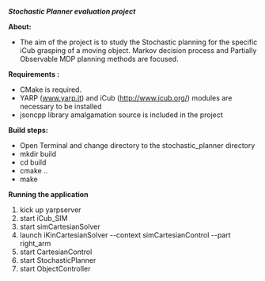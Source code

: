 ***Stochastic Planner evaluation project***

**About:**
* The aim of the project is to study the Stochastic planning for the specific iCub grasping
of a moving object. Markov decision process and Partially Observable MDP planning methods are 
focused.

**Requirements :** 

* CMake is required. 
* YARP (www.yarp.it) and iCub (http://www.icub.org/) modules are necessary to be installed
* jsoncpp library amalgamation source is included in the project

**Build steps:**

* Open Terminal and change directory to the stochastic_planner directory
* mkdir build
* cd build
* cmake ..
* make

**Running the application**

1. kick up yarpserver
2. start iCub_SIM
3. start simCartesianSolver
4. launch iKinCartesianSolver --context simCartesianControl --part right_arm
5. start CartesianControl
6. start StochasticPlanner
7. start ObjectController